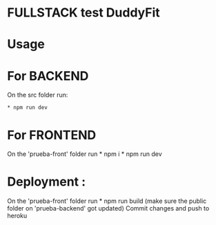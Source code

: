 
# FULLSTACK test DuddyFit

# Usage

# For BACKEND
On the src folder run:
    
    * npm run dev

# For FRONTEND
On the 'prueba-front' folder run
    * npm i
    * npm run dev


# Deployment : 
On the 'prueba-front' folder run 
    * npm run build
(make sure the public folder on 'prueba-backend' got updated)
Commit changes and push to heroku